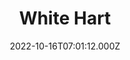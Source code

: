 ---
date: 2022-10-16T07:01:12.000Z
title: White Hart
latitude: 52.02869422434737
longitude: 0.8604100222070871
category: checkin
---
